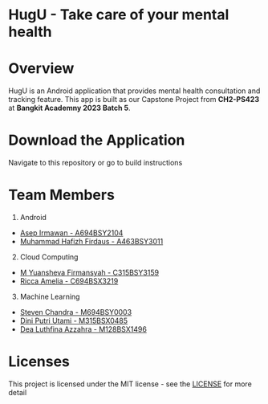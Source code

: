 # HugU - Take care of your mental health

# Overview 
HugU is an Android application that provides mental health consultation and tracking feature.
This app is built as our Capstone Project from **CH2-PS423** at **Bangkit Academny 2023 Batch 5**.

# Download the Application
Navigate to this repository or go to build instructions

# Team Members
1. Android
  - [Asep Irmawan - A694BSY2104](https://www.linkedin.com/in/asep-irmawan-b9023028a/)
  - [Muhammad Hafizh Firdaus - A463BSY3011](https://www.linkedin.com/in/hafizh-firdaus-749256279/) 
2. Cloud Computing
  - [M Yuansheva Firmansyah - C315BSY3159](https://www.linkedin.com/in/yuansheva/)
  - [Ricca Amelia - C694BSX3219](https://www.linkedin.com/in/ricca-amelia-767455291/)
3. Machine Learning
  - [Steven Chandra - M694BSY0003](https://www.linkedin.com/in/steven-chandra-49334b25b/)
  - [Dini Putri Utami - M315BSX0485](https://www.linkedin.com/in/dini-putri-utami-85680a296/)
  - [Dea Luthfina Azzahra - M128BSX1496](https://www.linkedin.com/in/dea-luthfina/) 

# Licenses
This project is licensed under the MIT license - see the [LICENSE](https://github.com/oohgan/HugU---CH2-PS423/blob/main/LICENSE) for more detail
